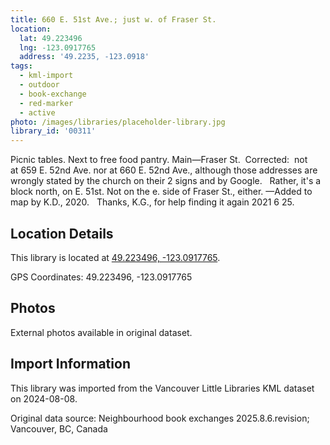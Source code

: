 ```yaml
---
title: 660 E. 51st Ave.; just w. of Fraser St.
location:
  lat: 49.223496
  lng: -123.0917765
  address: '49.2235, -123.0918'
tags:
  - kml-import
  - outdoor
  - book-exchange
  - red-marker
  - active
photo: /images/libraries/placeholder-library.jpg
library_id: '00311'
---
```

Picnic tables. Next to free food pantry. 
 Main—Fraser St.  
Corrected:  not at 659 E. 52nd Ave. nor at
660 E. 52nd Ave., although those addresses are wrongly stated by the church on their 2 signs and by Google.   
Rather, it's a block north, on E. 51st.
Not on the e. side of Fraser St., either.
—Added to map by K.D., 2020.  
Thanks, K.G., for help finding it again 2021 6 25.

## Location Details

This library is located at [49.223496, -123.0917765](https://www.google.com/maps?q=49.223496,-123.0917765).

GPS Coordinates: 49.223496, -123.0917765

## Photos

External photos available in original dataset.

## Import Information

This library was imported from the Vancouver Little Libraries KML dataset on 2024-08-08.

Original data source: Neighbourhood book exchanges 2025.8.6.revision; Vancouver, BC, Canada
